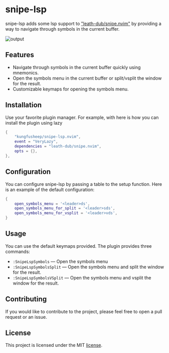 # snipe-lsp 

snipe-lsp adds some lsp support to ["leath-dub/snipe.nvim"](https://github.com/leath-dub/snipe.nvim) by providing a way to navigate through symbols in the current buffer.

![output](https://github.com/user-attachments/assets/16e110f8-b2b8-4c9f-aa3b-79292835b23e)

## Features

- Navigate through symbols in the current buffer quickly using mnemonics.
- Open the symbols menu in the current buffer or split/vsplit the window for the result.
- Customizable keymaps for opening the symbols menu.

## Installation

Use your favorite plugin manager. For example, with here is how you can install the plugin using lazy

```lua
{
	"kungfusheep/snipe-lsp.nvim",
	event = "VeryLazy",
	dependencies = "leath-dub/snipe.nvim",
	opts = {},
},
```


## Configuration

You can configure snipe-lsp by passing a table to the setup function. Here is an example of the default configuration:

```lua
{
	open_symbols_menu = '<leader>ds',
	open_symbols_menu_for_split = '<leader>sds',
	open_symbols_menu_for_vsplit = '<leader>vds',
}
```

 ## Usage

You can use the default keymaps provided. The plugin provides three commands:

- `:SnipeLspSymbols` — Open the symbols menu
- `:SnipeLspSymbolsSplit` — Open the symbols menu and split the window for the result.
- `:SnipeLspSymbolsVSplit` — Open the symbols menu and vsplit the window for the result.

## Contributing

If you would like to contribute to the project, please feel free to open a pull request or an issue. 

## License

This project is licensed under the MIT [license](LICENSE).
